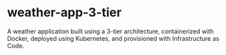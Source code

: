 # weather-app-3-tier
A weather application built using a 3-tier architecture, containerized with Docker, deployed using Kubernetes, and provisioned with Infrastructure as Code.
